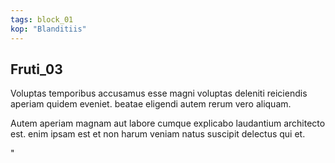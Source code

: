 ```yaml
---
tags: block_01
kop: "Blanditiis"
---  
```

## Fruti_03

Voluptas temporibus accusamus esse magni voluptas deleniti reiciendis aperiam quidem eveniet.  beatae eligendi autem rerum vero aliquam.

Autem aperiam magnam aut labore cumque explicabo laudantium architecto est. enim ipsam est et non harum veniam natus suscipit delectus qui et.</p>"

